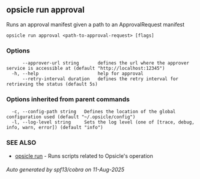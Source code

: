 ## opsicle run approval

Runs an approval manifest given a path to an ApprovalRequest manifest

```
opsicle run approval <path-to-approval-request> [flags]
```

### Options

```
      --approver-url string       defines the url where the approver service is accessible at (default "http://localhost:12345")
  -h, --help                      help for approval
      --retry-interval duration   defines the retry interval for retrieving the status (default 5s)
```

### Options inherited from parent commands

```
  -c, --config-path string   Defines the location of the global configuration used (default "~/.opsicle/config")
  -l, --log-level string     Sets the log level (one of [trace, debug, info, warn, error]) (default "info")
```

### SEE ALSO

* [opsicle run](cli/opsicle_run.md)	 - Runs scripts related to Opsicle's operation

###### Auto generated by spf13/cobra on 11-Aug-2025
